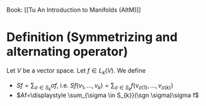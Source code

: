 Book: [[Tu An Introduction to Manifolds (AItM)]]
# Definition (Symmetrizing and alternating operator)
Let $V$ be a vector space.
Let $f\in L_{k}(V)$.
We define
- $Sf=\displaystyle \sum_{\sigma\in S_{k}}\sigma f$, i.e. $Sf(v_{1},\dots,v_{k})=\displaystyle \sum_{\sigma \in S_{k}}f(v_{\sigma(1)},\dots,v_{\sigma(k)})$
- $Af=\displaystyle \sum_{\sigma \in S_{k}}(\sgn \sigma)\sigma f$

